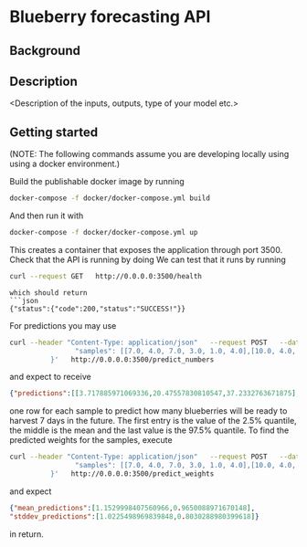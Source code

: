 Blueberry forecasting API
====================

Background
----------
<Business context for the model>

Description
-----------
<Description of the inputs, outputs, type of your model etc.>

Getting started
---------------
(NOTE: The following commands assume you are developing locally using using a docker environment.)

Build the publishable docker image by running
```bash
docker-compose -f docker/docker-compose.yml build
```

And then run it with 
```bash
docker-compose -f docker/docker-compose.yml up
```

This creates a container that exposes the application through port 3500. Check that the API is running by doing
We can test that it runs by running 
```bash
curl --request GET   http://0.0.0.0:3500/health
```

```
which should return
```json
{"status":{"code":200,"status":"SUCCESS!"}}
```

For predictions you may use
```bash
curl --header "Content-Type: application/json"   --request POST   --data '{ 
                "samples": [[7.0, 4.0, 7.0, 3.0, 1.0, 4.0],[10.0, 4.0, 7.0, 3.0, 5.0, 6.0]]
          }'   http://0.0.0.0:3500/predict_numbers
```
and expect to receive
```json
{"predictions":[[3.717885971069336,20.47557830810547,37.2332763671875],[5.390043258666992,22.147735595703125,38.905433654785156]]}
```
one row for each sample to predict how many blueberries will be ready to harvest 7 days in the future. The first entry is the value of the 2.5% quantile, the middle is the mean and the last value is the 97.5% quantile.
To find the predicted weights for the samples, execute
```bash
curl --header "Content-Type: application/json"   --request POST   --data '{ 
                "samples": [[7.0, 4.0, 7.0, 3.0, 1.0, 4.0],[10.0, 4.0, 7.0, 3.0, 5.0, 6.0]]
          }'   http://0.0.0.0:3500/predict_weights
```
and expect
```json
{"mean_predictions":[1.1529998407560966,0.9650088971670148],
"stddev_predictions":[1.0225498969839848,0.8030288980399618]}
```
in return.
